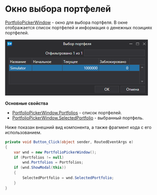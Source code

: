 # Окно выбора портфелей

[PortfolioPickerWindow](xref:StockSharp.Xaml.PortfolioPickerWindow) \- окно для выбора портфеля. В окне отображается список портфелей и информация о денежных позициях портфелей.

![GUI PortfolioPickerWindow](../../../../images/gui_portfoliopickerwindow.png)

**Основные свойства**

- [PortfolioPickerWindow.Portfolios](xref:StockSharp.Xaml.PortfolioPickerWindow.Portfolios) \- список портфелей.
- [PortfolioPickerWindow.SelectedPortfolio](xref:StockSharp.Xaml.PortfolioPickerWindow.SelectedPortfolio) \- выбранный портфель.

Ниже показан внешний вид компонента, а также фрагмент кода с его использованием.

```cs
private void Button_Click(object sender, RoutedEventArgs e)
{
	var wnd = new PortfolioPickerWindow();
	if (Portfolios != null)
		wnd.Portfolios = Portfolios;
	if (wnd.ShowModal(this))
	{
		SelectedPortfolio = wnd.SelectedPortfolio;
	}
}
	  				
```
